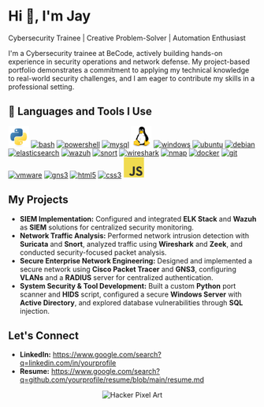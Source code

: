 <h1>Hi 👋, I'm Jay</h1>
<p>Cybersecurity Trainee | Creative Problem-Solver | Automation Enthusiast</p>
<p>I'm a Cybersecurity trainee at BeCode, actively building hands-on experience in security operations and network defense. My project-based portfolio demonstrates a commitment to applying my technical knowledge to real-world security challenges, and I am eager to contribute my skills in a professional setting.</p>

<h2>🚀 Languages and Tools I Use</h2>
<p>
<a target="_blank" href="https://www.python.org/" style="display: inline-block;"><img src="https://raw.githubusercontent.com/devicons/devicon/master/icons/python/python-original.svg" alt="python" width="42" height="42" /></a>
<a target="_blank" href="https://www.gnu.org/software/bash/" style="display: inline-block;"><img src="https://www.google.com/search?q=https://raw.githubusercontent.com/devicons/devicon/master/icons/bash/bash-original.svg" alt="bash" width="42" height="42" /></a>
<a target="_blank" href="https://docs.microsoft.com/en-us/powershell/" style="display: inline-block;"><img src="https://www.google.com/search?q=https://raw.githubusercontent.com/devicons/devicon/master/icons/powershell/powershell-plain.svg" alt="powershell" width="42" height="42" /></a>
<a target="_blank" href="https://www.mysql.com/" style="display: inline-block;"><img src="https://www.google.com/search?q=https://raw.githubusercontent.com/devicons/devicon/master/icons/mysql/mysql-original.svg" alt="mysql" width="42" height="42" /></a>
<a target="_blank" href="https://www.linuxfoundation.org/" style="display: inline-block;"><img src="https://raw.githubusercontent.com/devicons/devicon/master/icons/linux/linux-original.svg" alt="linux" width="42" height="42" /></a>
<a target="_blank" href="https://www.microsoft.com/en-us/windows/" style="display: inline-block;"><img src="https://www.google.com/search?q=https://cdn.jsdelivr.net/gh/devicons/devicon/icons/windows8/windows8-original.svg" alt="windows" width="42" height="42" /></a>
<a target="_blank" href="https://ubuntu.com/" style="display: inline-block;"><img src="https://www.google.com/search?q=https://raw.githubusercontent.com/devicons/devicon/master/icons/ubuntu/ubuntu-plain.svg" alt="ubuntu" width="42" height="42" /></a>
<a target="_blank" href="https://www.debian.org/" style="display: inline-block;"><img src="https://www.google.com/search?q=https://raw.githubusercontent.com/devicons/devicon/master/icons/debian/debian-plain.svg" alt="debian" width="42" height="42" /></a>
<a target="_blank" href="https://www.elastic.co/" style="display: inline-block;"><img src="https://www.google.com/search?q=https://upload.wikimedia.org/wikipedia/commons/thumb/e/e8/Elasticsearch_logo_with_text.svg/512px-Elasticsearch_logo_with_text.svg.png" alt="elasticsearch" width="42" height="42" /></a>
<a target="_blank" href="https://wazuh.com/" style="display: inline-block;"><img src="https://www.google.com/search?q=https://wazuh.com/wazuh-logo.svg" alt="wazuh" width="42" height="42" /></a>
<a target="_blank" href="https://www.snort.org/" style="display: inline-block;"><img src="https://www.google.com/search?q=https://upload.wikimedia.org/wikipedia/commons/a/aa/Snort_logo.svg" alt="snort" width="42" height="42" /></a>
<a target="_blank" href="https://www.wireshark.org/" style="display: inline-block;"><img src="https://www.google.com/search?q=https://upload.wikimedia.org/wikipedia/commons/thumb/a/ad/Wireshark_icon.svg/1024px-Wireshark_icon.svg.png" alt="wireshark" width="42" height="42" /></a>
<a target="_blank" href="https://nmap.org/" style="display: inline-block;"><img src="https://www.google.com/search?q=https://upload.wikimedia.org/wikipedia/commons/thumb/7/7b/Nmap_logo.svg/1280px-Nmap_logo.svg.png" alt="nmap" width="42" height="42" /></a>
<a target="_blank" href="https://www.docker.com/" style="display: inline-block;"><img src="https://www.google.com/search?q=https://raw.githubusercontent.com/devicons/devicon/master/icons/docker/docker-plain.svg" alt="docker" width="42" height="42" /></a>
<a target="_blank" href="https://git-scm.com/" style="display: inline-block;"><img src="https://www.vectorlogo.zone/logos/git-scm/git-scm-icon.svg" alt="git" width="42" height="42" /></a>
<a target="_blank" href="https://www.vmware.com/" style="display: inline-block;"><img src="https://www.google.com/search?q=https://upload.wikimedia.org/wikipedia/commons/thumb/f/f1/VMware_logo.svg/512px-VMware_logo.svg.png" alt="vmware" width="42" height="42" /></a>
<a target="_blank" href="https://www.gns3.com/" style="display: inline-block;"><img src="https://www.google.com/search?q=https://upload.wikimedia.org/wikipedia/commons/9/91/GNS3_logo.png" alt="gns3" width="42" height="42" /></a>
<a target="_blank" href="https://developer.mozilla.org/en-US/docs/Web/HTML" style="display: inline-block;"><img src="https://www.google.com/search?q=https://raw.githubusercontent.com/devicons/devicon/master/icons/html5/html5-original.svg" alt="html5" width="42" height="42" /></a>
<a target="_blank" href="https://developer.mozilla.org/en-US/docs/Web/CSS" style="display: inline-block;"><img src="https://www.google.com/search?q=https://raw.githubusercontent.com/devicons/devicon/master/icons/css3/css3-original.svg" alt="css3" width="42" height="42" /></a>
<a target="_blank" href="https://developer.mozilla.org/en-US/docs/Web/JavaScript" style="display: inline-block;"><img src="https://raw.githubusercontent.com/devicons/devicon/master/icons/javascript/javascript-original.svg" alt="javascript" width="42" height="42" /></a>
</p>

<h2>My Projects</h2>
<ul>
<li><strong>SIEM Implementation:</strong> Configured and integrated <strong>ELK Stack</strong> and <strong>Wazuh</strong> as <strong>SIEM</strong> solutions for centralized security monitoring.</li>
<li><strong>Network Traffic Analysis:</strong> Performed network intrusion detection with <strong>Suricata</strong> and <strong>Snort</strong>, analyzed traffic using <strong>Wireshark</strong> and <strong>Zeek</strong>, and conducted security-focused packet analysis.</li>
<li><strong>Secure Enterprise Network Engineering:</strong> Designed and implemented a secure network using <strong>Cisco Packet Tracer</strong> and <strong>GNS3</strong>, configuring <strong>VLANs</strong> and a <strong>RADIUS</strong> server for centralized authentication.</li>
<li><strong>System Security & Tool Development:</strong> Built a custom <strong>Python</strong> port scanner and <strong>HIDS</strong> script, configured a secure <strong>Windows Server</strong> with <strong>Active Directory</strong>, and explored database vulnerabilities through <strong>SQL</strong> injection.</li>
</ul>

<h2>Let's Connect</h2>
<ul>
<li><strong>LinkedIn:</strong> <a href="https://www.google.com/search?q=https://linkedin.com/in/yourprofile" target="_blank">https://www.google.com/search?q=linkedin.com/in/yourprofile</a></li>
<li><strong>Resume:</strong> <a href="https://www.google.com/search?q=https://github.com/yourprofile/resume/blob/main/resume.md" target="_blank">https://www.google.com/search?q=github.com/yourprofile/resume/blob/main/resume.md</a></li>
</ul>

<p align="center">
<img src="https://www.google.com/search?q=https://i.giphy.com/media/v1.Y2lkPTc5MGI3YjExcDhyNTRxZHlhbGlkNHdkNGh6M2R3cTcyYW95amZqajE4ZzN4ZTVwNyZlcD12MV9pbnRlcm5hbF9naWZfY2F0YWxvZyZjdD1n/M9U1o657yD2jO/giphy.gif" alt="Hacker Pixel Art" width="300"/>
</p>